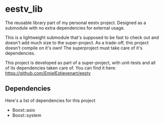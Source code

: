 # eestv_lib

The reusable library part of my personal eestv project. Designed as a submodule with no extra dependencies for external usage. 

This is a lightweight submodule that's supposed to be fast to check out and doesn't add much size to the super-project.
As a trade-off, this project doesn't compile on it's own! The superproject must take care of it's dependencies. 

This project is developed as part of a super-project, with unit-tests and all of its dependencies taken care of. You can find it here: 
https://github.com/EmielEstievenart/eestv


## Dependencies

Here's a list of dependencies for this project

* Boost::asio
* Boost::system 
